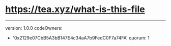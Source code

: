 # https://tea.xyz/what-is-this-file
---
version: 1.0.0
codeOwners:
  - '0x2129e07CbB5A3bB147E4c34aA7b9FedC0F7a74FA'
quorum: 1
